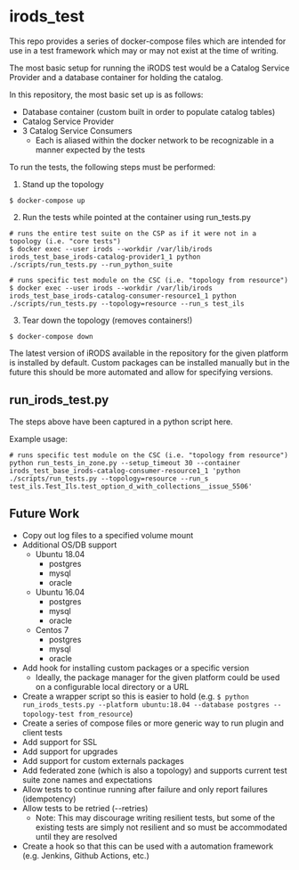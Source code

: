 # irods\_test

This repo provides a series of docker-compose files which are intended for use in a test framework which may or may not exist at the time of writing.

The most basic setup for running the iRODS test would be a Catalog Service Provider and a database container for holding the catalog.

In this repository, the most basic set up is as follows:
 - Database container (custom built in order to populate catalog tables)
 - Catalog Service Provider
 - 3 Catalog Service Consumers
    - Each is aliased within the docker network to be recognizable in a manner expected by the tests

To run the tests, the following steps must be performed:

1. Stand up the topology
```
$ docker-compose up
```

2. Run the tests while pointed at the container using run\_tests.py
```
# runs the entire test suite on the CSP as if it were not in a topology (i.e. "core tests")
$ docker exec --user irods --workdir /var/lib/irods irods_test_base_irods-catalog-provider1_1 python ./scripts/run_tests.py --run_python_suite

# runs specific test module on the CSC (i.e. "topology from resource")
$ docker exec --user irods --workdir /var/lib/irods irods_test_base_irods-catalog-consumer-resource1_1 python ./scripts/run_tests.py --topology=resource --run_s test_ils
```

3. Tear down the topology (removes containers!)
```
$ docker-compose down
```

The latest version of iRODS available in the repository for the given platform is installed by default.
Custom packages can be installed manually but in the future this should be more automated and allow for specifying versions.

## run\_irods\_test.py

The steps above have been captured in a python script here.

Example usage:
```
# runs specific test module on the CSC (i.e. "topology from resource")
python run_tests_in_zone.py --setup_timeout 30 --container irods_test_base_irods-catalog-consumer-resource1_1 'python ./scripts/run_tests.py --topology=resource --run_s test_ils.Test_Ils.test_option_d_with_collections__issue_5506'
```

## Future Work
 - Copy out log files to a specified volume mount
 - Additional OS/DB support
    - Ubuntu 18.04
        - postgres
        - mysql
        - oracle
    - Ubuntu 16.04
        - postgres
        - mysql
        - oracle
    - Centos 7
        - postgres
        - mysql
        - oracle
 - Add hook for installing custom packages or a specific version
    - Ideally, the package manager for the given platform could be used on a configurable local directory or a URL
 - Create a wrapper script so this is easier to hold (e.g. `$ python run_irods_tests.py --platform ubuntu:18.04 --database postgres --topology-test from_resource`)
 - Create a series of compose files or more generic way to run plugin and client tests
 - Add support for SSL
 - Add support for upgrades
 - Add support for custom externals packages
 - Add federated zone (which is also a topology) and supports current test suite zone names and expectations
 - Allow tests to continue running after failure and only report failures (idempotency)
 - Allow tests to be retried (--retries)
    - Note: This may discourage writing resilient tests, but some of the existing tests are simply not resilient and so must be accommodated until they are resolved
 - Create a hook so that this can be used with a automation framework (e.g. Jenkins, Github Actions, etc.)
